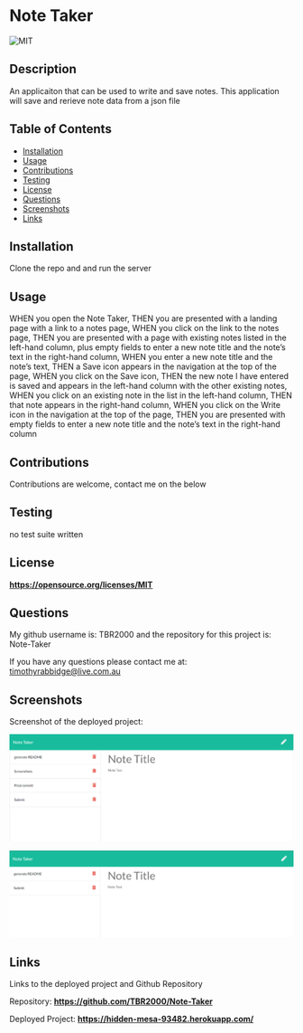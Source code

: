 
# Note Taker

  ![MIT](https://img.shields.io/badge/License-MIT-yellow.svg)

## Description
An applicaiton that can be used to write and save notes. This application will save and rerieve note data from a json file

## Table of Contents

- [Installation](#installation)
- [Usage](#usage)
- [Contributions](#contributions)
- [Testing](#testing)
- [License](#license)
- [Questions](#questions)
- [Screenshots](#screenshots)
- [Links](#links)

## Installation
Clone the repo and and run the server

## Usage
WHEN you open the Note Taker, THEN you are presented with a landing page with a link to a notes page, WHEN you click on the link to the notes page, THEN you are presented with a page with existing notes listed in the left-hand column, plus empty fields to enter a new note title and the note’s text in the right-hand column, WHEN you enter a new note title and the note’s text, THEN a Save icon appears in the navigation at the top of the page, WHEN you click on the Save icon, THEN the new note I have entered is saved and appears in the left-hand column with the other existing notes, WHEN you click on an existing note in the list in the left-hand column, THEN that note appears in the right-hand column, WHEN you click on the Write icon in the navigation at the top of the page, THEN you are presented with empty fields to enter a new note title and the note’s text in the right-hand column

## Contributions
Contributions are welcome, contact me on the below

## Testing
no test suite written

## License
**https://opensource.org/licenses/MIT**

## Questions
My github username is: TBR2000 and the repository for this project is: Note-Taker

If you have any questions please contact me at: timothyrabbidge@live.com.au

## Screenshots
Screenshot of the deployed project:

![screenshot](./images/Fullnotes.png)

![screenshot](./images/deletednotes.png)


## Links 
Links to the deployed project and Github Repository

Repository: **https://github.com/TBR2000/Note-Taker**

Deployed Project: **https://hidden-mesa-93482.herokuapp.com/**
